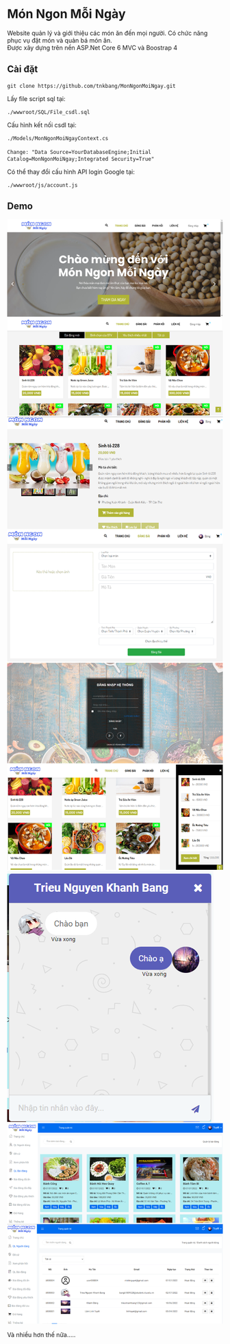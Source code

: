﻿# Món Ngon Mỗi Ngày

Website quản lý và giới thiệu các món ăn đến mọi người. Có chức năng phục vụ đặt món và quản bá món ăn.
</br>
Được xây dựng trên nền ASP.Net Core 6 MVC và Boostrap 4

## Cài đặt

```
git clone https://github.com/tnkbang/MonNgonMoiNgay.git
```

Lấy file script sql tại:
```
./wwwroot/SQL/File_csdl.sql
```

Cấu hình kết nối csdl tại:
```
./Models/MonNgonMoiNgayContext.cs

Change: "Data Source=YourDatabaseEngine;Initial Catalog=MonNgonMoiNgay;Integrated Security=True"
```

Có thể thay đổi cấu hình API login Google tại:
```
./wwwroot/js/account.js
```

## Demo

![This is an image](/MonNgonMoiNgay/wwwroot/demo/trangchu.png)
![This is an image](/MonNgonMoiNgay/wwwroot/demo/monan.png)
![This is an image](/MonNgonMoiNgay/wwwroot/demo/chitietmon.png)
![This is an image](/MonNgonMoiNgay/wwwroot/demo/themmon.png)
![This is an image](/MonNgonMoiNgay/wwwroot/demo/dangnhap.png)
![This is an image](/MonNgonMoiNgay/wwwroot/demo/giohang.png)
![This is an image](/MonNgonMoiNgay/wwwroot/demo/chat.png)
![This is an image](/MonNgonMoiNgay/wwwroot/demo/quanlymon.png)
![This is an image](/MonNgonMoiNgay/wwwroot/demo/quanlynguoidung.png)

Và nhiều hơn thế nữa.....

